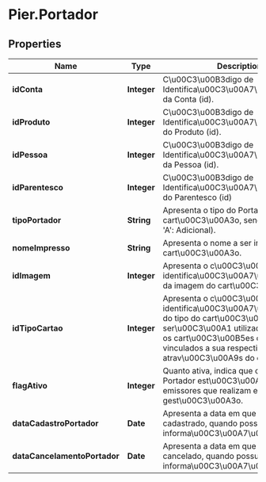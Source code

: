 # Pier.Portador

## Properties
Name | Type | Description | Notes
------------ | ------------- | ------------- | -------------
**idConta** | **Integer** | C\u00C3\u00B3digo de Identifica\u00C3\u00A7\u00C3\u00A3o da Conta (id). | [optional] 
**idProduto** | **Integer** | C\u00C3\u00B3digo de Identifica\u00C3\u00A7\u00C3\u00A3o do Produto (id). | [optional] 
**idPessoa** | **Integer** | C\u00C3\u00B3digo de Identifica\u00C3\u00A7\u00C3\u00A3o da Pessoa (id). | [optional] 
**idParentesco** | **Integer** | C\u00C3\u00B3digo de Identifica\u00C3\u00A7\u00C3\u00A3o do Parentesco (id) | [optional] 
**tipoPortador** | **String** | Apresenta o tipo do Portador do cart\u00C3\u00A3o, sendo: (&#39;T&#39;: Titular, &#39;A&#39;: Adicional). | [optional] 
**nomeImpresso** | **String** | Apresenta o nome a ser impresso no cart\u00C3\u00A3o. | [optional] 
**idImagem** | **Integer** | Apresenta o c\u00C3\u00B3digo de identifica\u00C3\u00A7\u00C3\u00A3o da imagem do cart\u00C3\u00A3o. | [optional] 
**idTipoCartao** | **Integer** | Apresenta o c\u00C3\u00B3digo de identifica\u00C3\u00A7\u00C3\u00A3o do tipo do cart\u00C3\u00A3o (id), que ser\u00C3\u00A1 utilizado para gerar os cart\u00C3\u00B5es deste portador, vinculados a sua respectiva conta atrav\u00C3\u00A9s do campo idConta. | [optional] 
**flagAtivo** | **Integer** | Quanto ativa, indica que o cadastro do Portador est\u00C3\u00A1 ativo, em emissores que realizam este tipo de gest\u00C3\u00A3o. | [optional] 
**dataCadastroPortador** | **Date** | Apresenta a data em que o Portador fora cadastrado, quando possuir esta informa\u00C3\u00A7\u00C3\u00A3o. | [optional] 
**dataCancelamentoPortador** | **Date** | Apresenta a data em que o Portador fora cancelado, quando possuir esta informa\u00C3\u00A7\u00C3\u00A3o. | [optional] 



